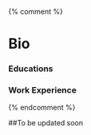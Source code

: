 {% comment %} 
# Bio


### Educations

### Work Experience

{% endcomment %}


##To be updated soon



